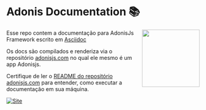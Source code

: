 # Adonis Documentation 📚

<img src="https://res.cloudinary.com/adonisjs/image/upload/q_100/v1497112678/adonis-purple_pzkmzt.svg" width="150px" align="right">

Esse repo contem a documentação para AdonisJs Framework escrito em [Asciidoc](https://asciidoctor.org/)

Os docs são compilados e renderiza via o repositório [adonisjs.com](https://github.com/adonisjs/adonisjs.com) no qual ele mesmo é um app Adonisjs.

Certifique de ler o [README do repositório adonisjs.com](https://github.com/adonisjs/adonisjs.com) para entender, como executar a documentação em sua máquina.

[![Site][site-image]][site-url]


[site-image]: https://img.shields.io/badge/read-docs-green.svg?style=flat-square
[site-url]: http://adonisjs.com/docs
